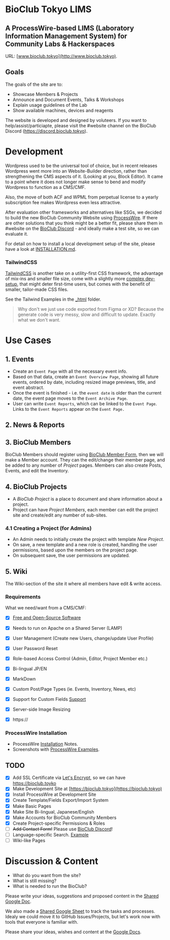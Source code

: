 # BioClub Tokyo LIMS

## A ProcessWire-based LIMS (Laboratory Information Management System) for Community Labs & Hackerspaces

URL: [www.bioclub.tokyo](http://www.bioclub.tokyo).

## Goals

The goals of the site are to:

- Showcase Members & Projects
- Announce and Document Events, Talks & Workshops
- Explain usage guidelines of the Lab
- Show available machines, devices and reagents

The website is developed and designed by voluteers. If you want to help/assist/particiapte, please visit the #website channel on the BioClub Discord (https://discord.bioclub.tokyo).

# Development

Wordpress used to be the universal tool of choice, but in recent releases Wordpress went more into an Website-Builder direction, rather than strengthening the CMS aspects of it. (Looking at you, Block Editor). It came to a point where it does not longer make sense to bend and modify Wordpress to function as a CMS/CMF.

Also, the move of both ACF and WPML from perpetual license to a yearly subscription fee makes Wordpress even less attractive.

After evaluation other framesworks and alternatives like SSGs, we decided to build the new BioClub Community Website using [ProcessWire](https://www.processwire.com). If there are other solutions that you think might be a better fit, please share them in #website on the [BioClub Discord](https://discord.bioclub.tokyo) - and ideally make a test site, so we can evaluate it.

For detail on how to install a local development setup of the site, please have a look at [INSTALLATION.md](INSTALLATION.md).

### TailwindCSS

[TailwindCSS](https://tailwindcss.com) is another take on a utility-first CSS framework, the advantage of mix-ins and smaller file size, come with a slightly more [complex dev-setup](https://tailwindcss.com/docs/installation), that might deter first-time users, but comes with the benefit of smaller, tailor-made CSS files.

See the Tailwind Examples in the [\_html](https://github.com/BioClub/labU/_html) folder.

> Why don't we just use code exported from Figma or XD?
Because the generate code is very messy, slow and difficult to update. Exactly what we don't want.


# Use Cases

## 1. Events

- Create an `Event Page` with all the necessary event info.
- Based on that data, create an `Event Overview Page`, showing all future events, ordered by date, including resized image previews, title, and event abstract.
- Once the event is finished - i.e. the `event date` is older than the current date, the event page moves to the `Event Archive Page`.
- User can write `Event Reports`, which can be linked to the `Event Page`. Links to the `Event Reports` appear on the `Event Page.`

## 2. News & Reports

## 3. BioClub Members

BioClub Members should register using [BioClub Member Form](https://forms.gle/RdKtDLsee2776jTW7), then we will make a Member account. They can the edit/change their member page, and be added to any number of _Project_ pages. Members can also create Posts, Events, and edit the Inventory.

## 4. BioClub Projects

- A _BioClub Project_ is a place to document and share information about a project.
- Project can have _Project Members_, each member can edit the project site and create/edit any number of sub-sites.

### 4.1 Creating a Project (for Admins)

- An Admin needs to initially create the project with template _New Project_.
- On save, a new template and a new role is created, handling the user permissions, based upon the members on the project page.
- On subsequent save, the user permissions are updated.

## 5. Wiki

The Wiki-section of the site it where all members have edit & write access. 

### Requirements

What we need/want from a CMS/CMF:

- [x] [Free and Open-Source Software](https://github.com/processwire/processwire/blob/master/LICENSE.TXT)
- [x] Needs to run on Apache on a Shared Server (LAMP)
- [x] User Management (Create new Users, change/update User Profile)
- [x] User Password Reset
- [x] Role-based Access Control (Admin, Editor, Project Member etc.)
- [x] Bi-lingual JP/EN
- [x] MarkDown
- [x] Custom Post/Page Types (ie. Events, Inventory, News, etc)
- [x] Support for Custom Fields [Support](_structure/ProcessWire.md)
- [x] Server-side Image Resizing
- [x] https://


### ProcessWire Installation

- ProcessWire [Installation](INSTALLATION.md) Notes.
- Screenshots with [ProcessWire Examples](_structure/ProcessWire.md).

## TODO

- [x] Add SSL Certificate via [Let's Encrypt](https://letsencrypt.org), so we can have https://bioclub.toyko
- [x] Make Development Site at [https://bioclub.tokyo](https://bioclub.tokyo)
- [x] Install ProcessWire at Development Site
- [x] Create Template/Fields Export/Import System
- [x] Make Basic Pages
- [x] Make Site Bi-lingual, Japanese/English
- [x] Make Accounts for BioClub Community Members
- [x] Create Project-specific Permissions & Roles
- [ ] ~~Add Contact Form!~~ Please use [BioClub Discord](https://discord.bioclub.tokyo)!
- [ ] Language-specific Search. [Example](https://github.com/ryancramerdesign/ProcessWire/blob/master/site-default/templates/search.php)
- [ ] Wiki-like Pages

# Discussion & Content

- What do you want from the site?
- What is still missing?
- What is needed to run the BioClub?

Please write your ideas, suggestions and proposed content in the
[Shared Google Doc](https://docs.google.com/document/d/1o2WTNjTxkZYKmCmdziS-a4XgKwddnrclsKorgtMeCUo/edit?usp=sharing).

We also made a [Shared Google Sheet](https://docs.google.com/spreadsheets/d/1IQ1l39ResywoN4pn5pU7LXOjepU_J1jULcCjwXe4JaE/edit#gid=0) to track the tasks and processes. Idealy we could move it to GitHub Issues/Projects, but let's work now with tools that everyone is familiar with.

Please share your ideas, wishes and content at the [Google Docs](https://docs.google.com/document/d/1o2WTNjTxkZYKmCmdziS-a4XgKwddnrclsKorgtMeCUo/edit?usp=sharing).
